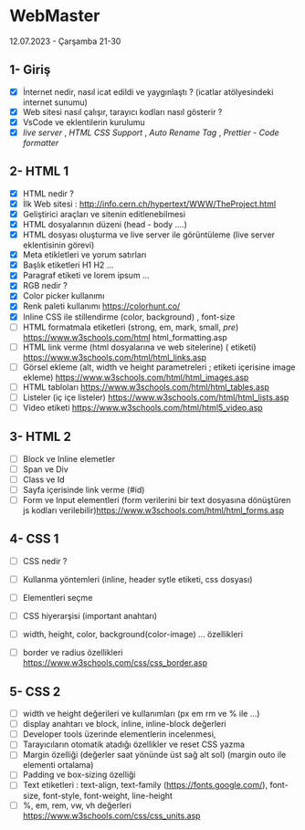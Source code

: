 # WebMaster
12.07.2023 - Çarşamba 21-30

## 1- Giriş
- [x] İnternet nedir, nasıl icat edildi ve yaygınlaştı ? (icatlar atölyesindeki internet sunumu)
- [x] Web sitesi nasıl çalışır, tarayıcı kodları nasıl gösterir ? 
- [x] VsCode ve eklentilerin kurulumu
- [x] *live server* , *HTML CSS Support* , *Auto Rename Tag* , *Prettier - Code formatter*

## 2- HTML 1
- [x] HTML nedir ? 
- [x] İlk Web sitesi : http://info.cern.ch/hypertext/WWW/TheProject.html
- [x] Geliştirici araçları ve sitenin editlenebilmesi
- [x] HTML dosyalarının düzeni (head - body ....)
- [x] HTML dosyası oluşturma ve live server ile görüntüleme (live server eklentisinin görevi)
- [x] Meta etikletleri ve yorum satırları
- [x] Başlık etiketleri H1 H2 ...
- [x] Paragraf etiketi ve lorem ipsum ...
- [x] RGB nedir ?
- [x] Color picker kullanımı
- [x] Renk paleti kullanımı https://colorhunt.co/
- [x] Inline CSS ile stillendirme (color, background) , font-size
- [ ] HTML formatmala etiketleri (strong, em, mark, small, *pre*) https://www.w3schools.com/html html_formatting.asp
- [ ] HTML link verme (html dosyalarına ve web sitelerine) (<a> etiketi) https://www.w3schools.com/html/html_links.asp
- [ ] Görsel ekleme (alt, width ve height parametreleri ; <a> etiketi içerisine image ekleme) https://www.w3schools.com/html/html_images.asp
- [ ] HTML tabloları https://www.w3schools.com/html/html_tables.asp
- [ ] Listeler (iç içe listeler) https://www.w3schools.com/html/html_lists.asp
- [ ] Video etiketi https://www.w3schools.com/html/html5_video.asp

## 3- HTML 2 
- [ ] Block ve Inline elemetler
- [ ] Span ve Div
- [ ] Class ve Id 
- [ ] Sayfa içerisinde link verme (#id) 
- [ ] Form ve Input elementleri (form verilerini bir text dosyasına dönüştüren js kodları verilebilir)https://www.w3schools.com/html/html_forms.asp

## 4- CSS 1
- [ ] CSS nedir ?
- [ ] Kullanma yöntemleri (inline, header sytle etiketi, css dosyası)
- [ ] Elementleri seçme
- [ ] CSS hiyerarşisi (important anahtarı)
- [ ] width, height, color, background(color-image) ... özellikleri 
- [ ] border ve radius özellikleri https://www.w3schools.com/css/css_border.asp


## 5- CSS 2
- [ ] width ve height değerileri ve kullanımları  (px em rm ve % ile ...)
- [ ] display anahtarı ve block, inline, inline-block değerleri
- [ ] Developer tools üzerinde elementlerin incelenmesi,
- [ ] Tarayıcıların otomatik atadığı özellikler ve reset CSS yazma
- [ ] Margin özelliği (değerler saat yönünde üst sağ alt sol) (margin outo ile elementi ortalama)
- [ ] Padding ve box-sizing özelliği
- [ ] Text etiketleri : text-align, text-family (https://fonts.google.com/), font-size, font-style, font-weight, line-height
- [ ] %, em, rem, vw, vh değerleri https://www.w3schools.com/css/css_units.asp
